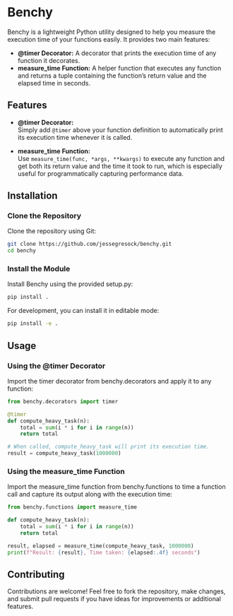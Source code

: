 # Benchy

Benchy is a lightweight Python utility designed to help you measure the execution time of your functions easily. It provides two main features:

- **@timer Decorator:** A decorator that prints the execution time of any function it decorates.
- **measure_time Function:** A helper function that executes any function and returns a tuple containing the function’s return value and the elapsed time in seconds.

## Features

- **@timer Decorator:**  
  Simply add `@timer` above your function definition to automatically print its execution time whenever it is called.
  
- **measure_time Function:**  
  Use `measure_time(func, *args, **kwargs)` to execute any function and get both its return value and the time it took to run, which is especially useful for programmatically capturing performance data.

## Installation

### Clone the Repository
Clone the repository using Git:

```bash
git clone https://github.com/jessegresock/benchy.git
cd benchy
```
### Install the Module
Install Benchy using the provided setup.py:
```bash
pip install .
```

For development, you can install it in editable mode:
```bash
pip install -e .
```
## Usage
### Using the @timer Decorator
Import the timer decorator from benchy.decorators and apply it to any function:
```python
from benchy.decorators import timer

@timer
def compute_heavy_task(n):
    total = sum(i * i for i in range(n))
    return total

# When called, compute_heavy_task will print its execution time.
result = compute_heavy_task(1000000)
```

### Using the measure_time Function
Import the measure_time function from benchy.functions to time a function call and capture its output along with the execution time:
```python
from benchy.functions import measure_time

def compute_heavy_task(n):
    total = sum(i * i for i in range(n))
    return total

result, elapsed = measure_time(compute_heavy_task, 1000000)
print(f"Result: {result}, Time taken: {elapsed:.4f} seconds")
```
## Contributing
Contributions are welcome! Feel free to fork the repository, make changes, and submit pull requests if you have ideas for improvements or additional features.